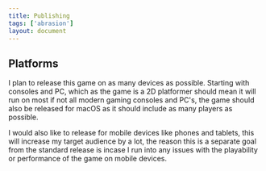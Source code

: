 ```yaml
---
title: Publishing
tags: ['abrasion']
layout: document
---
```

## Platforms
I plan to release this game on as many devices as possible. Starting with consoles and PC, which as the game is a 2D platformer should mean it will run on most if not all modern gaming consoles and PC's, the game should also be released for macOS as it should include as many players as possible.

I would also like to release for mobile devices like phones and tablets, this will increase my target audience by a lot, the reason this is a separate goal from the standard release is incase I run into any issues with the playability or performance of the game on mobile devices.